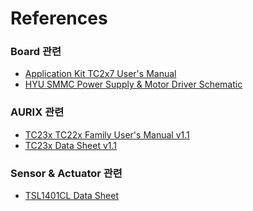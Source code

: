 # References

### Board 관련

* [Application Kit TC2x7 User's Manual](../references/ApplicationKitManual-TC2X7-V10.pdf)
* [HYU SMMC Power Supply & Motor Driver Schematic](../references/HYU_SMMC_PowerSupplyMotorDriver_Schematic.pdf)

### AURIX 관련

* [TC23x TC22x Family User's Manual v1.1](../references/tc23x_tc22x_um_v1.1.pdf)
* [TC23x Data Sheet v1.1](../references/TC23x_DS_v1.1.pdf)

### Sensor & Actuator 관련

* [TSL1401CL Data Sheet](../references/TSL1401CL_DS000136_3-00.pdf)

  ​

  ​

